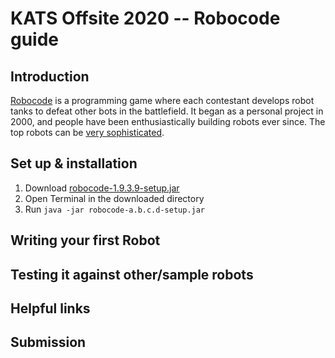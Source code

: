 # KATS Offsite 2020 -- Robocode guide

## Introduction
[Robocode](https://robocode.sourceforge.io/) is a programming game where each contestant develops robot tanks to defeat other bots in the battlefield. It began as a personal project in 2000, and people have been enthusiastically building robots ever since. The top robots can be [very sophisticated](https://www.youtube.com/watch?v=0qtoh_PjhcU).

## Set up & installation
  1.  Download [robocode-1.9.3.9-setup.jar](https://sourceforge.net/projects/robocode/files/robocode/1.9.3.9/)
  2.  Open Terminal in the downloaded directory
  3.  Run `java -jar robocode-a.b.c.d-setup.jar`

## Writing your first Robot

## Testing it against other/sample robots

## Helpful links

## Submission
